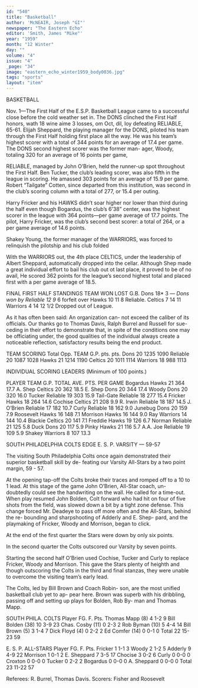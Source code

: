 ```yaml
---
id: "540"
title: "Basketball"
author: 'McNEAIR, Joseph "GI"'
newspaper: "The Eastern Echo"
editor: 'Smith, James "Mike"'
year: "1959"
month: "12 Winter"
day: ""
volume: "4"
issue: "4"
_page: "34"
image: "eastern_echo_winter1959_body0036.jpg"
tags: "sports"
layout: "item"
---
```

BASKETBALL

Nov. 1—The First Half of the E.S.P. Basketball
League came to a successful close before the cold
weather set in. The DONS clinched the First Half
honors, wath 18 wine aime 3 losses, om Oct, dil, loy
defeating RELIABLE, 65-61. Elijah Sheppard, the
playing manager for the DONS, piloted his team
through the First Half holding first place all the
way. He was his team’s highest scorer with a total
of 344 points for an average of 17.4 per game. The
DONS second highest scorer was the former man-
ager, Woody, totaling 320 for an average of 16 points
per game,

RELIABLE, managed by John O’Brien, held
the runner-up spot throughout the First Half. Ben
Tucker, the club’s leading scorer, was also fifth in
the league in scoring. He amassed 303 points for an
average of 15.9 per game. Robert “Tailgate” Cotten,
since departed from this institution, was second in
the club’s scoring column with a total of 277, or 15.4
per outing.

Harry Fricker and his HAWKS didn’t soar
higher nor lower than third during the half even
though Bogardus, the club’s 6’38” center, was the
highest scorer in the league with 364 points—per
game average of 17.7 points. The pilot, Harry
Fricker, was the club’s second best scorer: a total of
264, or a per game average of 14.6 points.

Shakey Young, the former manager of the
WARRIORS, was forced to relinquish the pilotship
and his club folded

With the WARRIORS out, the 4th place
CELTICS, under the leadership of Albert Sheppard,
automatically dropped into the cellar. Although
Shep made a great individual effort to bail his club
out ot last place, it proved to be of no avail, He
scored 362 points for the league’s second highest
total and placed first with a per game average
of 18.5.

FINAL
FIRST HALF STANDINGS
TEAM       WON   LOST   G.B.
Dons        18*    3     — *Dons won by
Reliable    12     9*    6  forfeit over
Hawks       10    11     8  Reliable.
Celtics      7    14    11
Warriors     4    14    12 1/2 Dropped out of League.

As it has often been said: An organization can-
not exceed the caliber of its officials. Our thanks go
to Thomas Davis, Ralph Burrel and Russell for sue-
ceding in their effort to demonstrate that, in spite of
the conditions one may be officiating under, the good
qualities of the individual always create a noticeable
reflection, satisfactory results being the end product.

TEAM SCORING
               Total   Opp.
TEAM     G.P.   pts.   pts.
Dons      20    1235   1090
Reliable  20    1087   1028
Hawks     21    1214   1190
Celtics   20    1011   1114
Warriors  18     988   1113

INDIVIDUAL SCORING LEADERS
(Minimum of 100 points.)

PLAYER      TEAM    G.P.   TOTAL   AVE.
                           PTS.   PER GAME
Bogardus    Hawks    21    364     17.7
A. Shep    Celtics   20    362     18.5
E. Shep      Dons    20    344     17.4
Woody        Dons    20    320     16.0
Tucker     Reliable  19    303     15.9
Tail-Gate  Reliable  18    277     15.4
Fricker     Hawks    18    264     14.6
Cochise    Celtics   21    208      9.9
R. Irwin   Reliable  18    187     14.5
J. O’Brien Reliable  17    182     10.7
Curly      Reliable  18    162      9.0
Junebug      Dons    20    159      7.9
Roosevelt   Hawks    16    148      7.1
Morrison    Hawks    16    144      9.0
Ray       Warriors   14    144     10.4
Blackie    Celtics   20    141      7.1
Freddie     Hawks    19    126      6.7
Norman    Reliable   21    125      5.8
Duck        Dons     20    117      5.9
Pinky       Hawks    21    116      5.7
A.A. Joe  Reliable   19    109      5.9
Shakey    Warriors    8    107     13.3

SOUTH PHILADELPHIA COLTS EDGE
E. S. P. VARSITY — 59-57

The visiting South Philadelphia Colts once again
demonstrated their superior basketball skill by de-
feating our Varsity All-Stars by a two point margin,
59 - 57.

At the opening tap-off the Colts broke their
traces and romped off to a 10 to 1 lead. At this
stage of the game John O’Brien, All-Star coach, un-
doubtedly could see the handwriting on the wall. He
called for a time-out. When play resumed John
Bolden, Colt forward who had hit on four of five
shots from the field, was slowed down a bit by a tight
zone defense. This change forced Mr. Deadeye to
pass off more often and the All-Stars, behind the re-
bounding and sharpshooting of Adderly and E. Shep-
pard, and the playmaking of Fricker, Woody and
Morrison, began to click.

At the end of the first quarter the Stars were
down by only six points.

In the second quarter the Colts outscored our
Varsity by seven points.

Starting the second half O’Brien used Cochise,
Tucker and Curly to replace Fricker, Woody and
Morrison. This gave the Stars plenty of heighth
and though outscoring the Colts in the third and
final stanzas, they were unable to overcome the
visiting team’s early lead.

The Colts, led by Bill Brown and Coach Robin-
son, are the most unified basketball club yet to ap-
pear here. Brown was superb with his dribbling,
passing off and setting up plays for Bolden, Rob By-
man and Thomas Mapp.

SOUTH PHILA. COLTS
Player            FG.   F.   Pts.
Thomas Mapp (8)    4   1-2   9
Bill Bolden (38)  10   3-9   23
Chas. Cosby (11)   0   2-3   2
Rob Byman (10)     5   4-4   14
Bill Brown (5)     3   1-4   7
Dick Floyd (4)     0   2-2   2
Ed Comfer (14)     0   0-1   0
Total             22  15-23  59

E. S. P. ALL-STARS
Player     FG.   F.  Pts.
Fricker     1   1-1    3
Woody       2   1-2    5
Adderly     9   4-9   22
Morrison    1   0-1    2
E. Sheppard 7   3-5   17
Chocise     3   0-2    6
Curly       0   0-0    0
Croxton     0   0-0    0
Tucker      0   2-2    2
Bogardus    0   0-0    0
A. Sheppard 0   0-0    0
Total       23 11-22  57

Referees: R. Burrel, Thomas Davis.
Scorers: Fisher and Roosevelt
